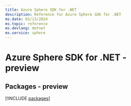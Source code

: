 ```yaml
---
title: Azure Sphere SDK for .NET
description: Reference for Azure Sphere SDK for .NET
ms.date: 03/13/2024
ms.topic: reference
ms.devlang: dotnet
ms.service: sphere
---
```

# Azure Sphere SDK for .NET - preview
## Packages - preview
[!INCLUDE [packages](sphere-index.md)]